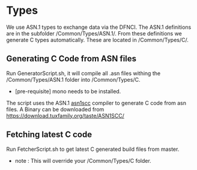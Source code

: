 # Types
We use ASN.1 types to exchange data via the DFNCI. The ASN.1 definitions
are in the subfolder /Common/Types/ASN.1/. From these definitions we generate C types
automatically. These are located in /Common/Types/C/.

## Generating C Code from ASN files
Run GeneratorScript.sh, it will compile all .asn files withing the /Common/Types/ASN.1 folder into /Common/Types/C.
* [pre-requisite] mono needs to be installed. 

The script uses the ASN.1 [asn1scc](https://github.com/ttsiodras/asn1scc) compiler to generate C code from asn files.
A Binary can be downloaded from https://download.tuxfamily.org/taste/ASN1SCC/

## Fetching latest C code
Run FetcherScript.sh to get latest C generated build files from master. 
* note : This will override your /Common/Types/C folder. 

